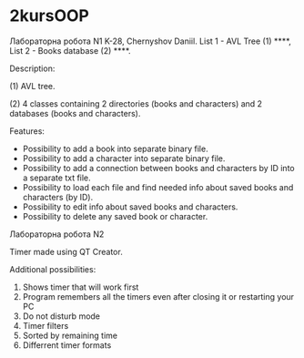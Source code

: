 # 2kursOOP
Лабораторна робота N1 
K-28, Chernyshov Daniil.
List 1 - AVL Tree (1) ****,
List 2 - Books database (2) ****.

Description:

(1) AVL tree.


(2) 4 classes containing 2 directories (books and characters) and 2 databases (books and characters).

Features:
+ Possibility to add a book into separate binary file.
+ Possibility to add a character into separate binary file.
+ Possibility to add a connection between books and characters by ID into a separate txt file.
+ Possibility to load each file and find needed info about saved books and characters (by ID).
+ Possibility to edit info about saved books and characters.
+ Possibility to delete any saved book or character.

Лабораторна робота N2 


Timer made using QT Creator.


Additional possibilities:
1) Shows timer that will work first
2) Program remembers all the timers even after closing it or restarting your PC
3) Do not disturb mode
4) Timer filters
5) Sorted by remaining time
6) Differrent timer formats 

